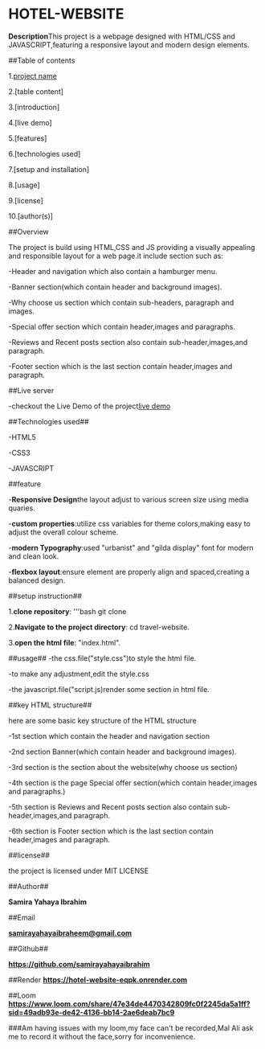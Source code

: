 # HOTEL-WEBSITE


**Description**This project is a webpage designed with HTML/CSS and JAVASCRIPT,featuring a responsive layout and modern design elements.


##Table of contents                        

1.[project name](HOTEL-WEBSITE)

2.[table content]

3.[introduction]

4.[live demo]

5.[features]

6.[technologies used]

7.[setup and installation]

8.[usage]

9.[license]

10.[author(s)]


##Overview

The project is build using HTML,CSS and JS providing a visually appealing and responsible layout for a web page.it include section such as:

-Header and navigation which also contain a hamburger menu.

-Banner section(which contain header and background images).

-Why choose us section which contain sub-headers, paragraph and images.

-Special offer section which contain header,images and paragraphs.

-Reviews and Recent posts section also contain sub-header,images,and paragraph.

-Footer section which is the last section contain header,images and paragraph.


##Live server

-checkout the Live Demo of the project[live demo](https://hotel-website-eqpk.onrender.com)

##Technologies used##

-HTML5

-CSS3

-JAVASCRIPT


##feature


-**Responsive Design**the layout adjust to various screen size using media quaries.

-**custom properties**:utilize css variables for theme colors,making easy to adjust the overall colour scheme.

-**modern Typography**:used "urbanist" and "gilda display" font for modern and clean look.

-**flexbox layout**:ensure element are properly align and spaced,creating a balanced design.


##setup instruction##

1.**clone repository**:
'''bash
     git clone
     
2.**Navigate to the project directory**:
   cd travel-website.
   
3.**open the html file**:
  "index.html".

  
##usage##
-the css.file("style.css")to style the html file.

-to make any adjustment,edit the style.css

-the javascript.file("script.js)render some section in html file.


##key HTML structure##

here are some basic key structure of the HTML structure

-1st section which contain the header and navigation section

-2nd section Banner(which contain header and background images).

-3rd section is the section about the website(why choose us section)

-4th section is the page Special offer section(which contain header,images and paragraphs.)

-5th section is Reviews and Recent posts section also contain sub-header,images,and paragraph.

-6th section is Footer section which is the last section contain header,images and paragraph.


##license##     

the project is licensed under MIT LICENSE


##Author##

**Samira Yahaya Ibrahim**

##Email

**samirayahayaibraheem@gmail.com**

##Github##

**https://github.com/samirayahayaibrahim** 

##Render
**https://hotel-website-eqpk.onrender.com**

##Loom
**https://www.loom.com/share/47e34de4470342809fc0f2245da5a1ff?sid=49adb93e-de42-4136-bb14-2ae6deab7bc9**

###Am having issues with my loom,my face can't be recorded,Mal Ali ask me to record it without the face,sorry for inconvenience.